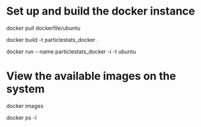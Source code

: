 



# Set up and build the docker instance

docker pull dockerfile/ubuntu


docker build -t particlestats_docker .


docker run --name particlestats_docker -i -t ubuntu




# View the available images on the system

docker images

docker ps -l